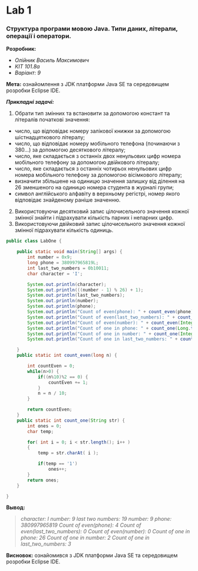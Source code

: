 # Lab 1
### Структура програми мовою Java. Типи даних, літерали, операції і оператори.
**Розробник:**
+ _Олійник Василь Максимович_
+ _КІТ 101.8а_
+ _Варіант: 9_

**Мета:** ознайомлення з JDK платформи Java SE та середовищем розробки Eclipse IDE.

***Прикладні задачі:***
1. Обрати тип змінних та встановити за допомогою констант та літералів      початкові значення:
 - число, що відповідає номеру залікової книжки за допомогою шістнадцяткового літералу;
 - число, що відповідає номеру мобільного телефона (починаючи з 380…) за  допомогою десяткового літералу;
 - число, яке складається з останніх двох ненульових цифр номера мобільного телефону за допомогою двійкового літералу;
 - число, яке складається з останніх чотирьох ненульових цифр номера мобільного телефону за допомогою вісімкового літералу;
 - визначити збільшене на одиницю значення залишку від ділення на 26 зменшеного на одиницю номера студента в журналі групи;
 - символ англійського алфавіту в верхньому регістрі, номер якого відповідає знайденому раніше значенню.
2. Використовуючи десятковий запис цілочисельного значення кожної змінної знайти і підрахувати кількість парних і непарних цифр.
3. Використовуючи двійковий запис цілочисельного значення кожної змінної підрахувати кількість одиниць.

```Java
public class LabOne {

	public static void main(String[] args) {
		int number = 0x9;
		long phone = 380997965819L;
		int last_two_numbers = 0b10011;
		char character = 'I';

		System.out.println(character);
		System.out.println(((number - 1) % 26) + 1);
		System.out.println(last_two_numbers);
		System.out.println(number);
		System.out.println(phone);
		System.out.println("Count of even(phone): " + count_even(phone));
		System.out.println("Count of even(last_two_numbers): " + count_even(Integer.parseInt(Integer.toString(last_two_numbers))));
		System.out.println("Count of even(number): " + count_even(Integer.parseInt(Integer.toString(number))));
		System.out.println("Count of one in phone: " + count_one(Long.toBinaryString(phone)));
		System.out.println("Count of one in number: " + count_one(Integer.toBinaryString(number)));
		System.out.println("Count of one in last_two_numbers: " + count_one(Integer.toBinaryString(last_two_numbers)));

	}
	public static int count_even(long n) {

		int countEven = 0;
		while(n>0) {
			if((n%10)%2 == 0) {
				countEven += 1;
			}
			n = n / 10;
		}

		return countEven;
	}
	public static int count_one(String str) {
		int ones = 0;
		char temp;

		for( int i = 0; i < str.length(); i++ )
		{
		    temp = str.charAt( i );

		    if(temp == '1')
		        ones++;
		}
		return ones;
	}

}
```
**Вывод:**
>_<p>character: I
number: 9
last two numbers: 19
number: 9
phone: 380997965819
Count of even(phone): 4
Count of even(last_two_numbers): 0
Count of even(number): 0
Count of one in phone: 26
Count of one in number: 2
Count of one in last_two_numbers: 3</p>_

**Висновок:** ознайомився з JDK платформи Java SE та середовищем розробки Eclipse IDE.

